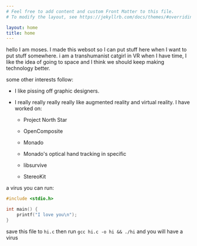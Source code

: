 ```yaml
---
# Feel free to add content and custom Front Matter to this file.
# To modify the layout, see https://jekyllrb.com/docs/themes/#overriding-theme-defaults

layout: home
title: home
---
```


hello I am moses. I made this websot so I can put stuff here when I want to put stuff somewhere. i am a transhumanist catgirl in VR when I have time, I like the idea of going to space and I think we should keep making technology better.

some other interests follow:

* I like pissing off graphic designers.

* I really really really really like augmented reality and virtual reality. I have worked on:

    * Project North Star

    * OpenComposite

    * Monado

    * Monado's optical hand tracking in specific

    * libsurvive

    * StereoKit


a virus you can run:
```cpp
#include <stdio.h>

int main() {
    printf("I love you\n");
}

```
save this file to `hi.c` then run `gcc hi.c -o hi && ./hi` and you will have a virus 